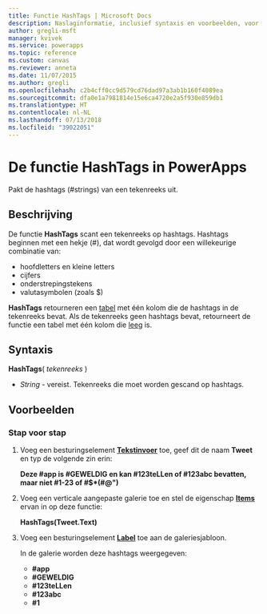 ```yaml
---
title: Functie HashTags | Microsoft Docs
description: Naslaginformatie, inclusief syntaxis en voorbeelden, voor de functie HashTags in PowerApps
author: gregli-msft
manager: kvivek
ms.service: powerapps
ms.topic: reference
ms.custom: canvas
ms.reviewer: anneta
ms.date: 11/07/2015
ms.author: gregli
ms.openlocfilehash: c2b4cff0cc9d579cd76dad97a3ab1b160f4089ea
ms.sourcegitcommit: dfa0e1a7981814e15e6ca4720e2a5f930e859db1
ms.translationtype: HT
ms.contentlocale: nl-NL
ms.lasthandoff: 07/13/2018
ms.locfileid: "39022051"
---
```

# <a name="hashtags-function-in-powerapps"></a>De functie HashTags in PowerApps
Pakt de hashtags (#strings) van een tekenreeks uit.

## <a name="description"></a>Beschrijving
De functie **HashTags** scant een tekenreeks op hashtags. Hashtags beginnen met een hekje (#), dat wordt gevolgd door een willekeurige combinatie van:

* hoofdletters en kleine letters
* cijfers
* onderstrepingstekens
* valutasymbolen (zoals $)

**HashTags** retourneren een [tabel](../working-with-tables.md) met één kolom die de hashtags in de tekenreeks bevat.  Als de tekenreeks geen hashtags bevat, retourneert de functie een tabel met één kolom die [leeg](function-isblank-isempty.md) is.

## <a name="syntax"></a>Syntaxis
**HashTags**( *tekenreeks* )

* *String* - vereist.  Tekenreeks die moet worden gescand op hashtags.

## <a name="examples"></a>Voorbeelden
### <a name="step-by-step"></a>Stap voor stap
1. Voeg een besturingselement **[Tekstinvoer](../controls/control-text-input.md)** toe, geef dit de naam **Tweet** en typ de volgende zin erin:
   
    **Deze #app is #GEWELDIG en kan #123teLLen of #123abc bevatten, maar niet #1-23 of #$\*(#@")**
2. Voeg een verticale aangepaste galerie toe en stel de eigenschap **[Items](../controls/properties-core.md)** ervan in op deze functie:
   
    **HashTags(Tweet.Text)**
3. Voeg een besturingselement **[Label](../controls/control-text-box.md)** toe aan de galeriesjabloon.
   
    In de galerie worden deze hashtags weergegeven:
   
   * **\#app**
   * **\#GEWELDIG**
   * **\#123teLLen**
   * **\#123abc**
   * **\#1**

